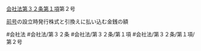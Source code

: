 [会社法第３２条第１項](会社法＿＿＿＿第３２条第１項)第２号

[前号](会社法＿＿＿＿第３２条第１項第１号)の設立時発行株式と引換えに払い込む金銭の額


#会社法
#会社法/第３２条
#会社法/第３２条/第１項
#会社法/第３２条/第１項/第２号
